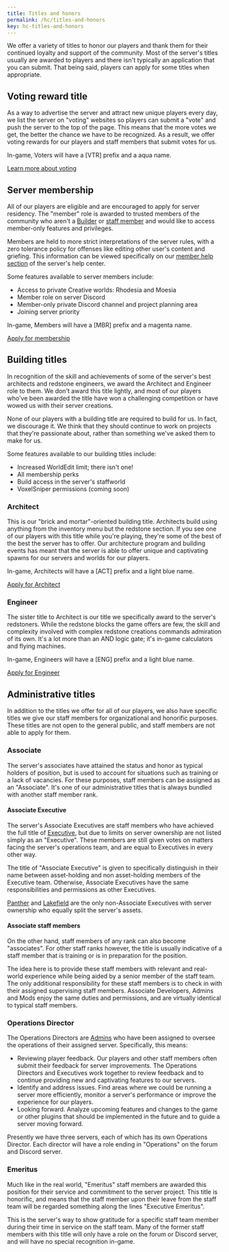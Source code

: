 ```yaml
---
title: Titles and honors
permalink: /hc/titles-and-honors
key: hc-titles-and-honors
---
```


We offer a variety of titles to honor our players and thank them for their continued loyalty and support of the community. Most of the server's titles usually are awarded to players and there isn't typically an application that you can submit. That being said, players can apply for some titles when appropriate.

## Voting reward title
As a way to advertise the server and attract new unique players every day, we list the server on "voting" websites so players can submit a "vote" and push the server to the top of the page. This means that the more votes we get, the better the chance we have to be recognized. As a result, we offer voting rewards for our players and staff members that submit votes for us.

In-game, Voters will have a <span class="tag-bracket">[</span><span class="voter-primary">VTR</span><span class="tag-bracket">]</span> prefix and a <span class="voter-secondary">aqua</span> name.

<a class="button button--outline-primary button--rounded" href="../vote">Learn more about voting</a>

## Server membership
All of our players are eligible and are encouraged to apply for server residency. The "member" role is awarded to trusted members of the community who aren't a [Builder](../hc/titles-and-honors#building-titles) or [staff member](../staff) and would like to access member-only features and privileges.

Members are held to more strict interpretations of the server rules, with a zero tolerance policy for offenses like editing other user's content and griefing. This information can be viewed specifically on our [member help section](../#) of the server's help center.

Some features available to server members include:
* Access to private Creative worlds: Rhodesia and Moesia
* Member role on server Discord
* Member-only private Discord channel and project planning area
* Joining server priority

In-game, Members will have a <span class="tag-bracket">[</span><span class="member-primary">MBR</span><span class="tag-bracket">]</span> prefix and a <span class="member-secondary">magenta</span> name.

<a class="button button--outline-primary button--rounded" href="../apps/member">Apply for membership</a>

## Building titles
In recognition of the skill and achievements of some of the server's best architects and redstone engineers, we award the Architect and Engineer role to them. We don't award this title lightly, and most of our players who've been awarded the title have won a challenging competition or have wowed us with their server creations.

None of our players with a building title are required to build for us. In fact, we discourage it. We think that they should continue to work on projects that they're passionate about, rather than something we've asked them to make for us.

Some features available to our building titles include:
* Increased WorldEdit limit; there isn't one!
* All membership perks
* Build access in the server's staffworld
* VoxelSniper permissions (coming soon)

### Architect
This is our "brick and mortar"-oriented building title. Architects build using anything from the inventory menu but the redstone section. If you see one of our players with this title while you're playing, they're some of the best of the best the server has to offer. Our architecture program and building events has meant that the server is able to offer unique and captivating spawns for our servers and worlds for our players.

In-game, Architects will have a <span class="tag-bracket">[</span><span class="builder-primary">ACT</span><span class="tag-bracket">]</span> prefix and a <span class="builder-secondary">light blue</span> name.

<a class="button button--outline-primary button--rounded" href="../apps/architect">Apply for Architect</a>

### Engineer
The sister title to Architect is our title we specifically award to the server's redstoners. While the redstone blocks the game offers are few, the skill and complexity involved with complex redstone creations commands admiration of its own. It's a lot more than an AND logic gate; it's in-game calculators and flying machines.

In-game, Engineers will have a <span class="tag-bracket">[</span><span class="builder-primary">ENG</span><span class="tag-bracket">]</span> prefix and a <span class="builder-secondary">light blue</span> name.

<a class="button button--outline-primary button--rounded" href="../apps/engineer">Apply for Engineer</a>

## Administrative titles
In addition to the titles we offer for all of our players, we also have specific titles we give our staff members for organizational and honorific purposes. These titles are not open to the general public, and staff members are not able to apply for them.

### Associate
The server's associates have attained the status and honor as typical holders of position, but is used to account for situations such as training or a lack of vacancies. For these purposes, staff members can be assigned as an "Associate". It's one of our administrative titles that is always bundled with another staff member rank. 

#### Associate Executive
The server's Associate Executives are staff members who have achieved the full title of [Executive](../staff), but due to limits on server ownership are not listed simply as an "Executive". These members are still given votes on matters facing the server's operations team, and are equal to Executives in every other way.

The title of "Associate Executive" is given to specifically distinguish in their name between asset-holding and non asset-holding members of the Executive team. Otherwise, Associate Executives have the same responsibilities and permissions as other Executives.

[Panther](https://talk.darkst.one/u/Panther) and [Lakefield](https://talk.darkst.one/u/Lakefield) are the only non-Associate Executives with server ownership who equally split the server's assets.

#### Associate staff members
On the other hand, staff members of any rank can also become "associates". For other staff ranks however, the title is usually indicative of a staff member that is training or is in preparation for the position.

The idea here is to provide these staff members with relevant and real-world experience while being aided by a senior member of the staff team. The only additional responsibility for these staff members is to check in with their assigned supervising staff members. Associate Developers, Admins and Mods enjoy the same duties and permissions, and are virtually identical to typical staff members.

### Operations Director
The Operations Directors are [Admins](../hc/content-moderation#admins) who have been assigned to oversee the operations of their assigned server. Specifically, this means:
* Reviewing player feedback. Our players and other staff members often submit their feedback for server improvements. The Operations Directors and Executives work together to review feedback and to continue providing new and captivating features to our servers.
* Identify and address issues. Find areas where we could be running a server more efficiently, monitor a server's performance or improve the experience for our players.
* Looking forward. Analyze upcoming features and changes to the game or other plugins that should be implemented in the future and to guide a server moving forward.

Presently we have three servers, each of which has its own Operations Director. Each director will have a role ending in "Operations" on the forum and Discord server.

### Emeritus
Much like in the real world, "Emeritus" staff members are awarded this position for their service and commitment to the server project. This title is honorific, and means that the staff member upon their leave from the staff team will be regarded something along the lines "Executive Emeritus".

This is the server's way to show gratitude for a specific staff team member during their time in service on the staff team. Many of the former staff members with this title will only have a role on the forum or Discord server, and will have no special recognition in-game.
